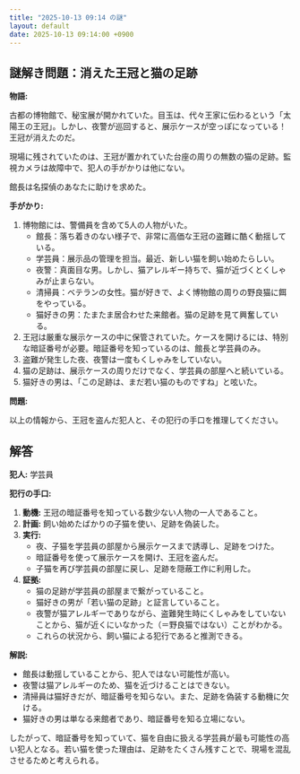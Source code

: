 ```yaml
---
title: "2025-10-13 09:14 の謎"
layout: default
date: 2025-10-13 09:14:00 +0900
---
```

## 謎解き問題：消えた王冠と猫の足跡

**物語:**

古都の博物館で、秘宝展が開かれていた。目玉は、代々王家に伝わるという「太陽王の王冠」。しかし、夜警が巡回すると、展示ケースが空っぽになっている！王冠が消えたのだ。

現場に残されていたのは、王冠が置かれていた台座の周りの無数の猫の足跡。監視カメラは故障中で、犯人の手がかりは他にない。

館長は名探偵のあなたに助けを求めた。

**手がかり:**

1.  博物館には、警備員を含めて5人の人物がいた。
    *   館長：落ち着きのない様子で、非常に高価な王冠の盗難に酷く動揺している。
    *   学芸員：展示品の管理を担当。最近、新しい猫を飼い始めたらしい。
    *   夜警：真面目な男。しかし、猫アレルギー持ちで、猫が近づくとくしゃみが止まらない。
    *   清掃員：ベテランの女性。猫が好きで、よく博物館の周りの野良猫に餌をやっている。
    *   猫好きの男：たまたま居合わせた来館者。猫の足跡を見て興奮している。
2.  王冠は厳重な展示ケースの中に保管されていた。ケースを開けるには、特別な暗証番号が必要。暗証番号を知っているのは、館長と学芸員のみ。
3.  盗難が発生した夜、夜警は一度もくしゃみをしていない。
4.  猫の足跡は、展示ケースの周りだけでなく、学芸員の部屋へと続いている。
5.  猫好きの男は、「この足跡は、まだ若い猫のものですね」と呟いた。

**問題:**

以上の情報から、王冠を盗んだ犯人と、その犯行の手口を推理してください。

## 解答

**犯人:** 学芸員

**犯行の手口:**

1.  **動機:** 王冠の暗証番号を知っている数少ない人物の一人であること。
2.  **計画:** 飼い始めたばかりの子猫を使い、足跡を偽装した。
3.  **実行:**
    *   夜、子猫を学芸員の部屋から展示ケースまで誘導し、足跡をつけた。
    *   暗証番号を使って展示ケースを開け、王冠を盗んだ。
    *   子猫を再び学芸員の部屋に戻し、足跡を隠蔽工作に利用した。
4.  **証拠:**
    *   猫の足跡が学芸員の部屋まで繋がっていること。
    *   猫好きの男が「若い猫の足跡」と証言していること。
    *   夜警が猫アレルギーでありながら、盗難発生時にくしゃみをしていないことから、猫が近くにいなかった（＝野良猫ではない）ことがわかる。
    *   これらの状況から、飼い猫による犯行であると推測できる。

**解説:**

*   館長は動揺していることから、犯人ではない可能性が高い。
*   夜警は猫アレルギーのため、猫を近づけることはできない。
*   清掃員は猫好きだが、暗証番号を知らない。また、足跡を偽装する動機に欠ける。
*   猫好きの男は単なる来館者であり、暗証番号を知る立場にない。

したがって、暗証番号を知っていて、猫を自由に扱える学芸員が最も可能性の高い犯人となる。若い猫を使った理由は、足跡をたくさん残すことで、現場を混乱させるためと考えられる。
